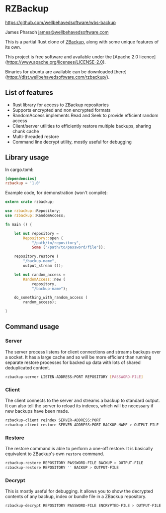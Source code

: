 # RZBackup

https://github.com/wellbehavedsoftware/wbs-backup

James Pharaoh <james@wellbehavedsoftware.com>

This is a partial Rust clone of [ZBackup](http://zbackup.org/), along with some
unique features of its own.

This project is free software and available under the [Apache 2.0 licence]
(https://www.apache.org/licenses/LICENSE-2.0).

Binaries for ubuntu are available can be downloaded [here]
(https://dist.wellbehavedsoftware.com/rzbackup/).

## List of features

* Rust library for access to ZBackup repositories
* Supports encrypted and non encrypted formats
* RandomAccess implements Read and Seek to provide efficient random access
* Client/server utilities to efficiently restore multiple backups, sharing
  chunk cache
* Multi-threaded restore
* Command line decrypt utility, mostly useful for debugging

## Library usage

In cargo.toml:

```toml
[dependencies]
rzbackup = '1.0'
```

Example code, for demonstration (won't compile):

```rust
extern crate rzbackup;

use rzbackup::Repository;
use rzbackup::RandomAccess;

fn main () {

	let mut repository =
		Repository::open (
			"/path/to/repository",
			Some ("/path/to/password/file"));

	repository.restore (
		"/backup-name",
		output_stream ());

	let mut random_access =
		RandomAccess::new (
			repository,
			"/backup-name");

	do_something_with_random_access (
		random_access);

}
```

## Command usage

### Server

The server process listens for client connections and streams backups over a
socket. It has a large cache and so will be more efficient than running separate
restore processes for backed up data with lots of shared deduplicated content.

```sh
rzbackup-server LISTEN-ADDRESS:PORT REPOSITORY [PASSWORD-FILE]
```

### Client

The client connects to the server and streams a backup to standard output. It
can also tell the server to reload its indexes, which will be necessary if new
backups have been made.

```sh
rzbackup-client reindex SERVER-ADDRESS:PORT
rzbackup-client restore SERVER-ADDRESS:PORT BACKUP-NAME > OUTPUT-FILE
```

### Restore

The restore command is able to perform a one-off restore. It is basically
equivalent to ZBackup's own `restore` command.

```sh
rzbackup-restore REPOSITORY PASSWORD-FILE BACKUP > OUTPUT-FILE
rzbackup-restore REPOSITORY '' BACKUP > OUTPUT-FILE
```

### Decrypt

This is mostly useful for debugging. It allows you to show the decrypted
contents of any backup, index or bundle file in a ZBackup repository.

```sh
rzbackup-decrypt REPOSITORY PASSWORD-FILE ENCRYPTED-FILE > OUTPUT-FILE
```
